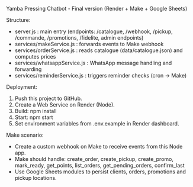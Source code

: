 Yamba Pressing Chatbot - Final version (Render + Make + Google Sheets)

Structure:
- server.js : main entry (endpoints: /catalogue, /webhook, /pickup, /commande, /promotions, /fidelite, admin endpoints)
- services/makeService.js : forwards events to Make webhook
- services/orderService.js : reads catalogue (data/catalogue.json) and computes prices
- services/whatsappService.js : WhatsApp message handling and forwarding
- services/reminderService.js : triggers reminder checks (cron -> Make)

Deployment:
1) Push this project to GitHub.
2) Create a Web Service on Render (Node).
3) Build: npm install
4) Start: npm start
5) Set environment variables from .env.example in Render dashboard.

Make scenario:
- Create a custom webhook on Make to receive events from this Node app.
- Make should handle: create_order, create_pickup, create_promo, mark_ready, get_points, list_orders, get_pending_orders, confirm_last
- Use Google Sheets modules to persist clients, orders, promotions and pickup locations.
